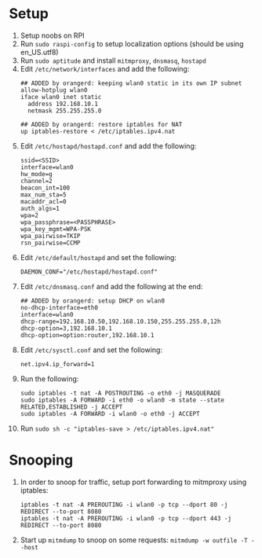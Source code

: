 # Setup

1. Setup noobs on RPI
1. Run `sudo raspi-config` to setup localization options (should be using en_US.utf8)
1. Run `sudo aptitude` and install `mitmproxy`, `dnsmasq`, `hostapd`
1. Edit `/etc/network/interfaces` and add the following:
   ```
   ## ADDED by orangerd: keeping wlan0 static in its own IP subnet
   allow-hotplug wlan0
   iface wlan0 inet static
     address 192.168.10.1
     netmask 255.255.255.0

   ## ADDED by orangerd: restore iptables for NAT
   up iptables-restore < /etc/iptables.ipv4.nat
   ```
1. Edit `/etc/hostapd/hostapd.conf` and add the following:
   ```
   ssid=<SSID>
   interface=wlan0
   hw_mode=g
   channel=2
   beacon_int=100
   max_num_sta=5
   macaddr_acl=0
   auth_algs=1
   wpa=2
   wpa_passphrase=<PASSPHRASE>
   wpa_key_mgmt=WPA-PSK
   wpa_pairwise=TKIP
   rsn_pairwise=CCMP
   ```
1. Edit `/etc/default/hostapd` and set the following:
   ```
   DAEMON_CONF="/etc/hostapd/hostapd.conf"
   ```
1. Edit `/etc/dnsmasq.conf` and add the following at the end:
   ```
   ## ADDED by orangerd: setup DHCP on wlan0
   no-dhcp-interface=eth0
   interface=wlan0
   dhcp-range=192.168.10.50,192.168.10.150,255.255.255.0,12h
   dhcp-option=3,192.168.10.1
   dhcp-option=option:router,192.168.10.1
   ```
1. Edit `/etc/sysctl.conf` and set the following:
   ```
   net.ipv4.ip_forward=1
   ```
1. Run the following:
   ```
   sudo iptables -t nat -A POSTROUTING -o eth0 -j MASQUERADE  
   sudo iptables -A FORWARD -i eth0 -o wlan0 -m state --state RELATED,ESTABLISHED -j ACCEPT  
   sudo iptables -A FORWARD -i wlan0 -o eth0 -j ACCEPT  
   ```
1. Run `sudo sh -c "iptables-save > /etc/iptables.ipv4.nat"`

# Snooping

1. In order to snoop for traffic, setup port forwarding to mitmproxy using iptables:
   ```
   iptables -t nat -A PREROUTING -i wlan0 -p tcp --dport 80 -j REDIRECT --to-port 8080
   iptables -t nat -A PREROUTING -i wlan0 -p tcp --dport 443 -j REDIRECT --to-port 8080
   ```
1. Start up `mitmdump` to snoop on some requests: `mitmdump -w outfile -T --host`
